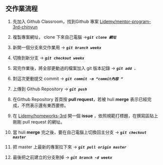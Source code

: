 ## 交作業流程

1. 先加入 Github Classroom，找到Github 專案 [Lidemy/mentor-program-3rd-chinyun](https://github.com/Lidemy/mentor-program-3rd-chinyun)

2. 複製專案網址， clone 下來自己電腦 ->**_`git clone 網址`_**

3. 新開一個分支來交作業用 -> **_`git branch weekx`_**

4. 切換到新分支 -> **_`git checkout weekx`_**

5. 寫完作業後，將全部更動過的檔案加入 git 版本記錄 ->  **_`git add .`_**

6. 對這次更動提交 commit -> **_`git commit -m “commit內容 ”`_**

7. 上傳到 Github Repository -> **_`git push`_**

8. 在Github Repository 首頁按 **pull request**，若被 huli **merge** 表示已經完成，不然表示還有東西要修。 

9. 在 [Lidemy/homeworks-3rd](https://github.com/Lidemy/homeworks-3rd) 開一個 **issue** ，依照規範打標題，在撰寫區貼上剛剛 pull request 的網址。 

10. 當 huli **merge** 完之後，要在自己電腦上切換回主分支 ->  **_`git checkout master`_**

11. 把 master 上最新的專案拉下來 -> **_`git pull origin master`_**

12. 最後把之前建立的分支刪掉 -> **_`git branch -d weekx`_**


